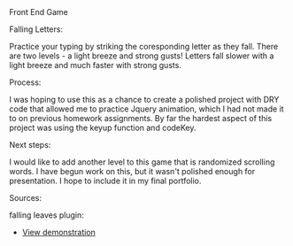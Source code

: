 <head>Front End Game</head>

Falling Letters:

Practice your typing by striking the coresponding letter as they fall.  There are two levels - a light breeze and strong gusts!  Letters fall slower with a light breeze and much faster with strong gusts.  

Process:

I was hoping to use this as a chance to create a polished project with DRY code that allowed me to practice Jquery animation, which I had not made it to on previous homework assignments.  By far the hardest aspect of this project was using the keyup function and codeKey.


Next steps:

I would like to add another level to this game that is randomized scrolling words.  I have begun work on this, but it wasn't polished enough for presentation.  I hope to include it in my final portfolio.

Sources:

falling leaves plugin:
* [View demonstration](http://daftspunk.github.io/3d-falling-leaves/)

